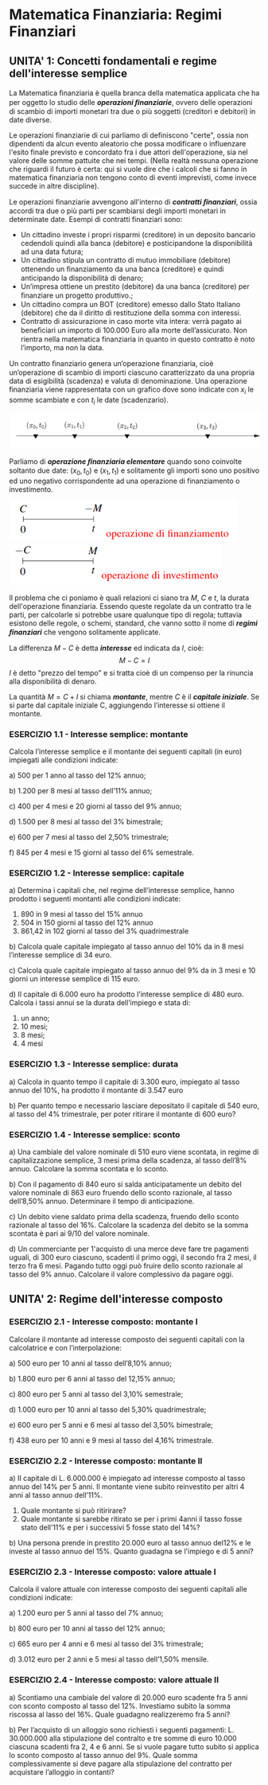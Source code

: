 
# Matematica Finanziaria: Regimi Finanziari

## UNITA' 1: Concetti fondamentali e regime dell'interesse semplice

La Matematica ﬁnanziaria è quella branca della matematica
applicata che ha per oggetto lo studio delle ***operazioni ﬁnanziarie***, ovvero delle operazioni di scambio di importi monetari tra due o più soggetti (creditori e debitori) in date diverse.

Le operazioni finanziarie di cui parliamo di definiscono "certe", ossia non dipendenti da alcun evento aleatorio che possa modificare o influenzare l'esito finale previsto e concordato fra i due attori dell'operazione, sia nel valore delle somme pattuite che nei tempi. (Nella realtà nessuna operazione che riguardi il futuro è certa: qui si vuole dire che i calcoli che si fanno in matematica finanziaria non tengono conto di eventi imprevisti, come invece succede in altre discipline).

Le operazioni finanziarie avvengono all'interno di ***contratti ﬁnanziari***, ossia accordi tra due o più parti per
scambiarsi degli importi monetari in determinate date. Esempi di contratti finanziari sono:

- Un cittadino investe i propri risparmi (creditore) in un deposito
  bancario cedendoli quindi alla banca (debitore) e posticipandone
  la disponibilità ad una data futura;
- Un cittadino stipula un contratto di mutuo immobiliare
  (debitore) ottenendo un ﬁnanziamento da una banca (creditore) e quindi
  anticipando la disponibilità di denaro;
- Un’impresa ottiene un prestito (debitore) da una banca (creditore) per ﬁnanziare un progetto produttivo.;
- Un cittadino compra un BOT (creditore) emesso dallo Stato
  Italiano (debitore) che da il diritto di restituzione della somma con interessi.
- Contratto di assicurazione in caso morte vita intera:
  verrà pagato ai beneﬁciari un importo di 100.000 Euro alla morte
  dell’assicurato. Non rientra nella matematica finanziaria in quanto in questo contratto è noto l’importo, ma non la data.

Un contratto ﬁnanziario genera un’operazione ﬁnanziaria, cioè
un’operazione di scambio di importi ciascuno caratterizzato da
una propria data di esigibilità (scadenza) e valuta di
denominazione. Una operazione finanziaria viene rappresentata con un grafico dove sono indicate con $x_i$ le somme scambiate e con $t_i$ le date (scadenzario).

<img src="img/op-fin-1.png" alt="op-fin-1" style="zoom:80%;" />

Parliamo di ***operazione ﬁnanziaria elementare*** quando sono
coinvolte soltanto due date: $(x_0, t_0)$ e $(x_1, t_1)$ e solitamente gli importi sono uno positivo ed uno negativo corrispondente ad una operazione di finanziamento o investimento.

<img src="img/fin-1.png" alt="fin-1" style="zoom:80%;" />

<img src="img/inv-1.png" alt="inv-1" style="zoom:80%;" />

Il problema che ci poniamo è quali relazioni ci siano tra $M$, $C$ e $t$, la durata dell'operazione finanziaria. Essendo queste regolate da un contratto tra le parti, per calcolarle si potrebbe usare qualunque tipo di regola; tuttavia esistono delle regole, o schemi, standard, che vanno
sotto il nome di ***regimi ﬁnanziari*** che vengono solitamente applicate.

La differenza $M-C$ è detta ***interesse*** ed indicata da $I$, cioè:
$$
M-C = I
$$
 $I$​ è detto "prezzo del tempo" e si
tratta cioè di un compenso per la rinuncia alla disponibilità di denaro.

La quantità $M = C +I$ si chiama ***montante***, mentre $C$ è il ***capitale
iniziale***. Se si parte dal capitale iniziale C, aggiungendo
l’interesse si ottiene il montante.



### ESERCIZIO 1.1 - Interesse semplice: montante

Calcola l’interesse semplice e il montante dei seguenti capitali (in euro) impiegati alle condizioni indicate: 

a) 500 per 1 anno al tasso del 12% annuo;

b) 1.200 per 8 mesi al tasso dell’11% annuo;

c) 400 per 4 mesi e 20 giorni al tasso del 9% annuo;

d) 1.500 per 8 mesi al tasso del 3% bimestrale;

e) 600 per 7 mesi al tasso del 2,50% trimestrale;

f) 845 per 4 mesi e 15 giorni al tasso del 6% semestrale.




### ESERCIZIO 1.2 - Interesse semplice: capitale
a) Determina i capitali che, nel regime dell’interesse semplice, hanno prodotto i seguenti montanti alle condizioni indicate:  

1. 890 in 9 mesi al tasso del 15% annuo  
2. 504 in 150 giorni al tasso del 12% annuo  
3. 861,42 in 102 giorni al tasso del 3% quadrimestrale

b) Calcola quale capitale impiegato al tasso annuo del 10% da in 8 mesi l’interesse semplice di 34 euro.  

c) Calcola quale capitale impiegato al tasso annuo del 9% da in 3 mesi e 10 giorni un interesse semplice di 115 euro.

d) Il capitale di 6.000 euro ha prodotto l’interesse semplice di 480 euro. Calcola i tassi annui se la durata dell’impiego e stata di:

1. un anno;
2. 10 mesi; 
3. 8 mesi;
4. 4 mesi 




### ESERCIZIO 1.3 - Interesse semplice: durata

a) Calcola in quanto tempo il capitale di 3.300 euro, impiegato al tasso annuo del 10%, ha prodotto il montante di 3.547 euro  

b) Per quanto tempo e necessario lasciare depositato il capitale di 540 euro, al tasso del 4% trimestrale, per poter ritirare il montante di 600 euro? 




### ESERCIZIO 1.4 - Interesse semplice: sconto

a) Una cambiale del valore nominale di 510 euro viene scontata, in regime di capitalizzazione semplice, 3 mesi prima della scadenza, al tasso dell’8% annuo. Calcolare la somma scontata e lo sconto. 

b) Con il pagamento di 840 euro si salda anticipatamente un debito del valore nominale di 863 euro fruendo dello sconto razionale, al tasso dell’8,50% annuo. Determinare il tempo di anticipazione.

c) Un debito viene saldato prima della scadenza, fruendo dello sconto razionale al tasso del 16%. Calcolare la scadenza del debito se la somma scontata è pari ai 9/10 del valore nominale. 

d) Un commerciante per 1'acquisto di una merce deve fare tre pagamenti uguali, di 300 euro ciascuno, scadenti il primo oggi, il secondo fra 2 mesi, il terzo fra 6 mesi. Pagando tutto oggi può fruire dello sconto razionale al tasso del 9% annuo. Calcolare il valore complessivo da pagare oggi.



## UNITA' 2: Regime dell'interesse composto


### ESERCIZIO 2.1 - Interesse composto: montante I

Calcolare il montante ad interesse composto dei seguenti capitali con la calcolatrice e con l’interpolazione:

a) 500 euro per 10 anni al tasso dell’8,10% annuo;

b) 1.800 euro per 6 anni al tasso del 12,15% annuo;

c) 800 euro per 5 anni al tasso del 3,10% semestrale;

d) 1.000 euro per 10 anni al tasso del 5,30% quadrimestrale;

e) 600 euro per 5 anni e 6 mesi al tasso del 3,50% bimestrale;

f) 438 euro per 10 anni e 9 mesi al tasso del 4,16% trimestrale.




### ESERCIZIO 2.2 - Interesse composto: montante II
a) II capitale di L. 6.000.000 è impiegato ad interesse composto al tasso annuo del 14% per 5 anni. Il montante viene subito reinvestito per altri 4 anni al tasso annuo dell’11%.  
1. Quale montante si può ritirirare? 
2. Quale montante si sarebbe ritirato se per i primi 4anni il tasso fosse stato dell’11% e per i successivi 5 fosse stato del 14%? 

b) Una persona prende in prestito 20.000 euro al tasso annuo del12% e le investe al tasso annuo del 15%. Quanto guadagna se l'impiego e di 5 anni?




### ESERCIZIO 2.3 - Interesse composto: valore attuale I

Calcola il valore attuale con interesse composto dei seguenti capitali alle condizioni indicate:

a) 1.200 euro per 5 anni al tasso del 7% annuo;

b) 800 euro per 10 anni al tasso del 12% annuo;

c) 665 euro per 4 anni e 6 mesi al tasso del 3% trimestrale;

d) 3.012 euro per 2 anni e 5 mesi al tasso dell’1,50% mensile.




### ESERCIZIO 2.4 - Interesse composto: valore attuale II
a) Scontiamo una cambiale del valore di 20.000 euro scadente fra 5 anni con sconto composto al tasso del 12%. Investiamo subito la somma riscossa al lasso del 16%. Quale guadagno realizzeremo fra 5 anni?

b) Per l’acquisto di un alloggio sono richiesti i seguenti pagamenti: L. 30.000.000 alla stipulazione del contralto e tre somme di euro 10.000 ciascuna scadenti fra 2, 4 e 6 anni. Se si vuole pagare tutto subito si applica lo sconto composto al tasso annuo del 9%. Quale somma complessivamente si deve pagare alla stipulazione del contratto per acquistare l’alloggio in contanti? 



